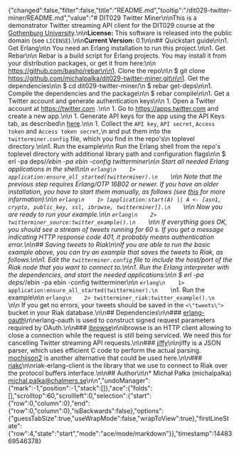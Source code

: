 {"changed":false,"filter":false,"title":"README.md","tooltip":"/dit029-twitter-miner/README.md","value":"# DIT029 Twitter Miner\n\nThis is a demonstrator Twitter streaming API client for the DIT029 course at the [Gothenburg University](http://www.gu.se).\n\n**License:** This software is released into the public domain (see `LICENSE`).\n\n**Current Version:** 0.1\n\n## Quickstart guide\n\n1.  Get Erlang\n\n    You need an Erlang installation to run this project.\n\n1.  Get Rebar\n\n    Rebar is a build script for Erlang projects. You may install it from your distribution packages, or get it from here:\n\n    https://github.com/basho/rebar\n\n1.  Clone the repo\n\n        $ git clone https://github.com/michalpalka/dit029-twitter-miner.git\n\n1.  Get the dependencies\n\n        $ cd dit029-twitter-miner/\n        $ rebar get-deps\n\n1.  Compile the dependencies and the package\n\n        $ rebar compile\n\n1.  Get a Twitter account and generate authentication keys\n\n    1.  Open a Twitter account at https://twitter.com .\n\n    1.  Go to https://apps.twitter.com and create a new app.\n\n    1.  Generate API keys for the app using the API Keys tab, as described\n        [here](https://dev.twitter.com/oauth/overview/application-owner-access-tokens).\n\n    1.  Collect the `API key`, `API secret`, `Access token` and `Access token secret`,\n        and put them into the `twitterminer.config` file, which you find in the repo's\n        toplevel directory.\n\n1.  Run the example\n\n    Run the Erlang shell from the repo's toplevel directory with additional library path and configuration flags\n\n        $ erl -pa deps/*/ebin -pa ebin -config twitterminer\n\n    Start all needed Erlang applications in the shell\n\n    ```erlang\n    1> application:ensure_all_started(twitterminer).\n    ```\n\n    Note that the previous step requires Erlang/OTP 16B02 or newer. If you have an older installation, you have to start them manually, as follows (see [this](http://stackoverflow.com/questions/10502783/erlang-how-to-load-applications-with-their-dependencies) for more information):\n\n    ```erlang\n    1> [application:start(A) || A <- [asn1, crypto, public_key, ssl, ibrowse, twitterminer]].\n    ```\n\n    Now you are ready to run your example.\n\n    ```erlang\n    2> twitterminer_source:twitter_example().\n    ```\n\n    If everything goes OK, you should see a stream of tweets running for 60 s. If you get a message indicating HTTP response code 401, it probably means authentication error.\n\n## Saving tweets to Riak\n\nIf you are able to run the basic example above, you can try an example that saves the tweets to Riak, as follows:\n\n1. Edit the `twitterminer.config` file to include the host/port of the Riak node that you want to connect to.\n\n1. Run the Erlang interpreter with the dependencies, and start the needed applications:\n\n        $ erl -pa deps/*/ebin -pa ebin -config twitterminer\n\n    ```erlang\n    1> application:ensure_all_started(twitterminer).\n    ```\n1. Run the example\n\n    ```erlang\n    2> twitterminer_riak:twitter_example().\n    ```\n\n    If you get no errors, your tweets should be saved in the `<\"tweets\">` bucket in your Riak database.\n\n## Dependencies\n\n### [erlang-oauth](https://github.com/tim/erlang-oauth/)\n\nerlang-oauth is used to construct signed request parameters required by OAuth.\n\n### [ibrowse](https://github.com/cmullaparthi/ibrowse)\n\nibrowse is an HTTP client allowing to close a connection while the request is still being serviced. We need this for cancelling Twitter streaming API requests.\n\n### [jiffy](https://github.com/davisp/jiffy)\n\njiffy is a JSON parser, which uses efficient C code to perform the actual parsing. [mochijson2](https://github.com/bjnortier/mochijson2) is another alternative that could be used here.\n\n### [riakc](https://github.com/basho/riak-erlang-client)\n\nriak-erlang-client is the library that we use to connect to Riak over the protocol buffers interface.\n\n## Author\n\n* Michał Pałka (michalpalka) <michal.palka@chalmers.se>\n\n","undoManager":{"mark":-1,"position":-1,"stack":[]},"ace":{"folds":[],"scrolltop":60,"scrollleft":0,"selection":{"start":{"row":0,"column":0},"end":{"row":0,"column":0},"isBackwards":false},"options":{"guessTabSize":true,"useWrapMode":false,"wrapToView":true},"firstLineState":{"row":4,"state":"start","mode":"ace/mode/markdown"}},"timestamp":1448369546378}